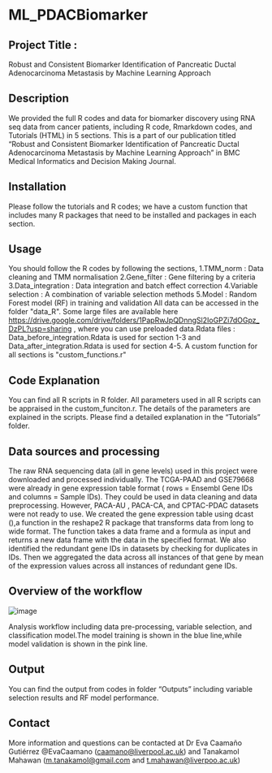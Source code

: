 # ML_PDACBiomarker

## Project Title : 
Robust and Consistent Biomarker Identification of Pancreatic Ductal Adenocarcinoma Metastasis by Machine Learning Approach

## Description
We provided the full R codes and data for biomarker discovery using RNA seq data from cancer patients, including R code, Rmarkdown codes, and Tutorials (HTML) in 5 sections. This is a part of our publication titled “Robust and Consistent Biomarker Identification of Pancreatic Ductal Adenocarcinoma Metastasis by Machine Learning Approach” in BMC Medical Informatics and Decision Making Journal. 

## Installation
Please follow the tutorials and R codes; we have a custom function that includes many R packages that need to be installed and packages in each section. 

## Usage
You should follow the R codes by following the sections,
1.TMM_norm : Data cleaning and TMM normalisation
2.Gene_filter : Gene filtering by a criteria
3.Data_integration : Data integration and batch effect correction
4.Variable selection : A combination of variable selection methods
5.Model : Random Forest model (RF) in training and validation 
All data can be accessed in the folder "data_R". Some large files are available here https://drive.google.com/drive/folders/1PapRwJpQDnngSl2IoGPZi7dOGpz_DzPL?usp=sharing , where you can use preloaded data.Rdata files : Data_before_integration.Rdata is used for section 1-3 and Data_after_integration.Rdata is used for section 4-5.
A custom function for all sections is "custom_functions.r"
## Code Explanation
You can find all R scripts in R folder. All parameters used in all R scripts can be appraised in the custom_funciton.r. The details of the parameters are explained in the scripts. Please find a detailed explanation in the “Tutorials” folder.

## Data sources and processing
The raw RNA sequencing data (all in gene levels) used in this project were downloaded and processed individually. The TCGA-PAAD and GSE79668 were already in gene expression table format ( rows = Ensembl Gene IDs and columns = Sample IDs). They could be used in data cleaning and data preprocessing. However, PACA-AU , PACA-CA, and CPTAC-PDAC datasets were not ready to use. We created the gene expression table using dcast (),a function in the reshape2 R package that transforms data from long to wide format. The function takes a data frame and a formula as input and returns a new data frame with the data in the specified format. We also identified the redundant gene IDs in datasets by checking for duplicates in IDs. Then we aggregated the data across all instances of that gene by mean of the expression values across all instances of redundant gene IDs.

## Overview of the workflow
![image](https://github.com/Victormah/ML_PDACBiomarker/assets/54091551/3618319a-a9b1-4424-bddf-c2af2367b07e)

Analysis workflow including data pre-processing, variable selection, and classification model.The model training is shown in the blue line,while model validation is shown in the pink line.

## Output
You can find the output from codes in folder “Outputs” including variable selection results and RF model performance.

## Contact 
More information and questions can be contacted at Dr Eva Caamaño Gutiérrez @EvaCaamano (caamano@liverpool.ac.uk) and Tanakamol Mahawan (m.tanakamol@gmail.com and t.mahawan@liverpoo.ac.uk)




